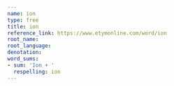 ```yaml
---
name: ion
type: free
title: ion
reference_link: https://www.etymonline.com/word/ion
root_name: 
root_language: 
denotation: 
word_sums:
- sum: 'Ion + '
  respelling: ion
---
```

